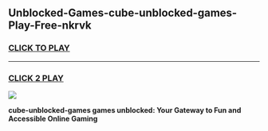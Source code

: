 
## Unblocked-Games-cube-unblocked-games-Play-Free-nkrvk
<h3>
<a href="https://premium76.site?title=cube-unblocked-games&ref=18A">CLICK TO PLAY</a></h3>
<hr>

<h3>
<a href="https://premium76.site?title=cube-unblocked-games&ref=18A">CLICK 2 PLAY</a>
  
</h3>

<a href="https://premium76.site?title=cube-unblocked-games&ref=18A"><img src="https://clearcache.store/games.png"></a>


**cube-unblocked-games games unblocked: Your Gateway to Fun and Accessible Online Gaming**
